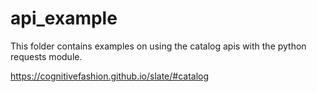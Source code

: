 # api_example

This folder contains examples on using the catalog apis with the python requests module.

https://cognitivefashion.github.io/slate/#catalog